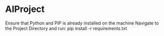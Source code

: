 # AIProject

Ensure that Python and PIP is already installed on the machine
Navigate to the Project Directory and run:
    pip install -r requirements.txt